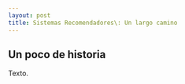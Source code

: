```yaml
---
layout: post
title: Sistemas Recomendadores\: Un largo camino
---
```


## Un poco de historia

Texto.
